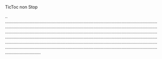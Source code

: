 TicToc non Stop

..
.....................................................................................................................................................................................................................................................................................................................................................................................................................................................................................................................................................................................................................................................................................................................................................................................................